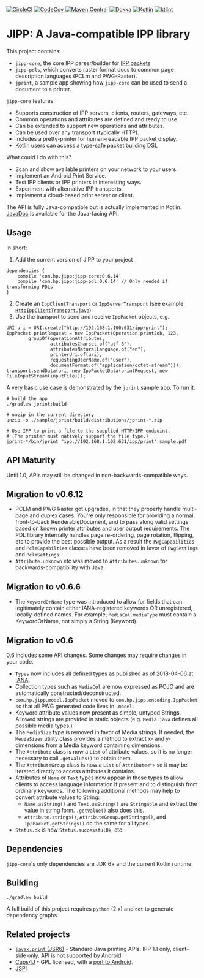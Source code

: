 [![CircleCI](https://circleci.com/gh/HPInc/jipp.svg?style=svg&circle-token=4baa4b142e5cc6f6cf6e803a8c5832a9dd755a25)](https://circleci.com/gh/HPInc/jipp)
[![CodeCov](https://codecov.io/github/HPInc/jipp/coverage.svg?branch=master)](https://codecov.io/github/HPInc/jipp)
[![Maven Central](https://maven-badges.herokuapp.com/maven-central/com.hp.jipp/jipp-core/badge.svg)](https://maven-badges.herokuapp.com/maven-central/com.hp.jipp/jipp-core)
[![Dokka](https://img.shields.io/badge/docs-dokka-brightgreen.svg)](https://hpinc.github.io/jipp/javadoc/index.html)
[![Kotlin](https://img.shields.io/badge/Kotlin-1.3.21-blue.svg)](https://kotlinlang.org/)
[![ktlint](https://img.shields.io/badge/code%20style-%E2%9D%A4-FF4081.svg)](https://ktlint.github.io/)

# JIPP: A Java-compatible IPP library

This project contains:

* `jipp-core`, the core IPP parser/builder for [IPP packets](https://en.wikipedia.org/wiki/Internet_Printing_Protocol).
* `jipp-pdls`, which converts raster format docs to common page description languages (PCLm and PWG-Raster).
* `jprint`, a sample app showing how `jipp-core` can be used to send a document to a printer.

`jipp-core` features:
* Supports construction of IPP servers, clients, routers, gateways, etc.
* Common operations and attributes are defined and ready to use.
* Can be extended to support new operations and attributes.
* Can be used over any transport (typically HTTP).
* Includes a pretty-printer for human-readable IPP packet display.
* Kotlin users can access a type-safe packet building [DSL](https://kotlinlang.org/docs/reference/type-safe-builders.html)

What could I do with this?
* Scan and show available printers on your network to your users.
* Implement an Android Print Service.
* Test IPP clients or IPP printers in interesting ways.
* Experiment with alternative IPP transports.
* Implement a cloud-based print server or client.

The API is fully Java-compatible but is actually implemented in Kotlin.
[JavaDoc](https://hpinc.github.io/jipp/javadoc/index.html) is available for the Java-facing API.

## Usage

In short:

1. Add the current version of JIPP to your project
```
dependencies {
    compile 'com.hp.jipp:jipp-core:0.6.14'
    compile 'com.hp.jipp:jipp-pdl:0.6.14' // Only needed if transforming PDLs
}
```
2. Create an `IppClientTransport` or `IppServerTransport` (see example
[`HttpIppClientTransport.java`](https://github.com/HPInc/jipp/blob/master/sample/jprint/src/main/java/sample/HttpIppClientTransport.java))
3. Use the transport to send and receive `IppPacket` objects, e.g.:
```
URI uri = URI.create("http://192.168.1.100:631/ipp/print");
IppPacket printRequest = new IppPacket(Operation.printJob, 123,
        groupOf(operationAttributes,
                attributesCharset.of("utf-8"),
                attributesNaturalLanguage.of("en"),
                printerUri.of(uri),
                requestingUserName.of("user"),
                documentFormat.of("application/octet-stream")));
transport.sendData(uri, new IppPacketData(printRequest, new FileInputStream(inputFile)));
```

A very basic use case is demonstrated by the `jprint` sample app. To run it:

```
# build the app
./gradlew jprint:build

# unzip in the current directory
unzip -o ./sample/jprint/build/distributions/jprint-*.zip

# Use IPP to print a file to the supplied HTTP/IPP endpoint.
# (The printer must natively support the file type.)
jprint-*/bin/jprint "ipp://192.168.1.102:631/ipp/print" sample.pdf
```

## API Maturity

Until 1.0, APIs may still be changed in non-backwards-compatible ways.

## Migration to v0.6.12

* PCLM and PWG Raster got upgrades, in that they properly handle multi-page and duplex cases. You're only responsible for providing a normal, front-to-back RenderableDocument, and to pass along valid settings based on known printer attributes and user output requirements. The PDL library internally handles page re-ordering, page rotation, flipping, etc to provide the best possible output. As a result the `PwgCapabilities` and `PclmCapabilties` classes have been removed in favor of `PwgSettings` and `PclmSettings`.
* `Attribute.unknown` etc was moved to `Attributes.unknown` for backwards-compatibility with Java.

## Migration to v0.6.6

* The `KeywordOrName` type was introduced to allow for fields that can legitimately contain either IANA-registered
  keywords OR unregistered, locally-defined names. For example, `MediaCol.mediaType` must contain a KeywordOrName,
  not simply a String (Keyword).

## Migration to v0.6

0.6 includes some API changes. Some changes may require changes in your code.

* `Types` now includes all defined types as published as of 2018-04-06 at
  [IANA](https://www.iana.org/assignments/ipp-registrations/ipp-registrations.xml).
* Collection types such as `MediaCol` are now expressed as POJO and are automatically constructed/deconstructed.
* `com.hp.jipp.model.IppPacket` moved to `com.hp.jipp.encoding.IppPacket` so that all PWG generated code lives in `.model`.
* Keyword attribute values now present as simple, untyped Strings. Allowed strings are provided in static objects
  (e.g. `Media.java` defines all possible media types.)
* The `MediaSize` type is removed in favor of Media strings. If needed, the `MediaSizes` utility class provides a method
  to extract x- and y-dimensions from a Media keyword containing dimensions.
* The `Attribute` class is now a `List` of attribute values, so it is no longer necessary to call `.getValues()`
  to obtain them.
* The `AttributeGroup` class is now a `List` of `Attribute<*>` so it may be iterated directly to access attributes it
  contains.
* Attributes of `Name` or `Text` types now appear in those types to allow clients to access language information if
  present and to distinguish from ordinary keywords. The following additional methods may help to convert attribute
  values to String:
  * `Name.asString()` and `Text.asString()` are `Stringable` and extract the value in string form. `.getValue()` also does this.
  * `Attribute.strings()`, `AttributeGroup.getStrings()`, and `IppPacket.getStrings()` do the same for all types.
* `Status.ok` is now `Status.successfulOk`, etc.

## Dependencies

`jipp-core`'s only dependencies are JDK 6+ and the current Kotlin runtime.

## Building

`./gradlew build`

A full build of this project requires `python` (2.x) and `dot` to generate dependency graphs

## Related projects

* [`javax.print` (JSR6)](https://docs.oracle.com/javase/7/docs/api/javax/print/package-summary.html) - Standard Java printing APIs. IPP 1.1 only, client-side only. API is not supported by Android.
* [Cups4J](http://www.cups4j.org/) - GPL licensed, with a [port to Android](https://github.com/BenoitDuffez/AndroidCupsPrint).
* [JSPI](https://github.com/bhagyas/jspi)
